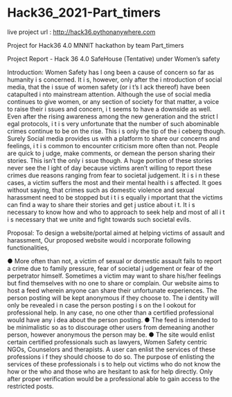 # Hack36_2021-Part_timers
live project url : http://hack36.pythonanywhere.com


Project for Hack36 4.0 MNNIT hackathon by team Part_timers

Project Report - Hack 36 4.0
SafeHouse (Tentative) under Women’s safety

Introduction:
Women Safety has l ong been a cause of concern so far as humanity i s concerned. It i s,
however, only after the i ntroduction of social media, that the i ssue of women safety (or i t’s l ack
thereof) have been catapulted i nto mainstream attention. Although the use of social media
continues to give women, or any section of society for that matter, a voice to raise their i ssues
and concern, i t seems to have a downside as well. Even after the rising awareness among the
new generation and the strict l egal protocols, i t i s very unfortunate that the number of such
abominable crimes continue to be on the rise.
This i s only the tip of the i ceberg though. Surely Social media provides us with a platform to
share our concerns and feelings, i t i s common to encounter criticism more often than not.
People are quick to j udge, make comments, or demean the person sharing their stories. This
isn’t the only i ssue though. A huge portion of these stories never see the l ight of day because
victims aren’t willing to report these crimes due reasons ranging from fear to societal judgement.
It i s i n these cases, a victim suffers the most and their mental health i s affected.
It goes without saying, that crimes such as domestic violence and sexual harassment need to
be stopped but i t i s equally i mportant that the victims can find a way to share their stories and
get j ustice about i t. It i s necessary to know how and who to approach to seek help and most of
all i t i s necessary that we unite and fight towards such societal evils.

Proposal:
To design a website/portal aimed at helping victims of assault and harassment, Our proposed
website would i ncorporate following functionalities,

● More often than not, a victim of sexual or domestic assault fails to report a crime due to
family pressure, fear of societal j udgement or fear of the perpetrator himself. Sometimes
a victim may want to share his/her feelings but find themselves with no one to share or
complain. Our website aims to host a feed wherein anyone can share their unfortunate
experiences. The person posting will be kept anonymous if they choose to. The i dentity
will only be revealed i n case the person posting i s on the l ookout for professional help. In
any case, no one other than a certified professional would have any i dea about the
person posting.
● The feed is intended to be minimalistic so as to discourage other users from demeaning
another person, however anonymous the person may be.
● The site would enlist certain certified professionals such as lawyers, Women Safety
centric NGOs, Counselors and therapists. A user can enlist the services of these
professions i f they should choose to do so. The purpose of enlisting the services of
these professionals i s to help out victims who do not know the how or the who and those
who are hesitant to ask for help directly. Only after proper verification would be a
professional able to gain access to the restricted posts.

